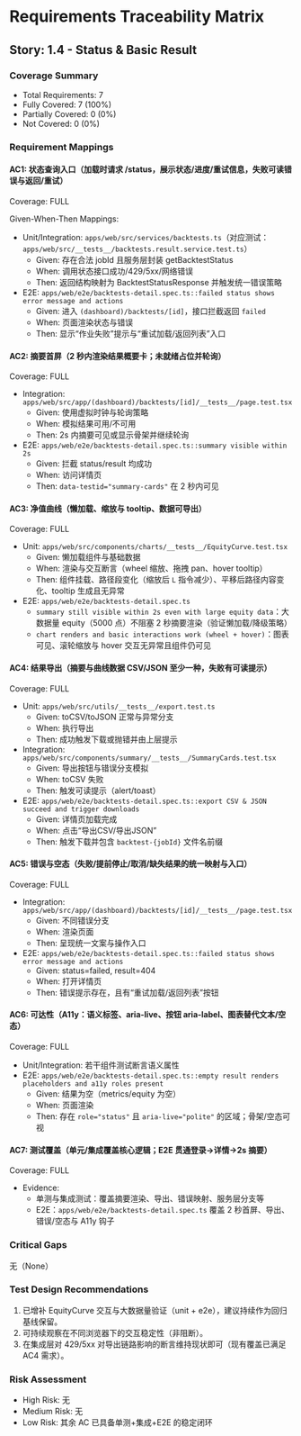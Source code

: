 # Requirements Traceability Matrix

## Story: 1.4 - Status & Basic Result

### Coverage Summary

- Total Requirements: 7
- Fully Covered: 7 (100%)
- Partially Covered: 0 (0%)
- Not Covered: 0 (0%)

### Requirement Mappings

#### AC1: 状态查询入口（加载时请求 /status，展示状态/进度/重试信息，失败可读错误与返回/重试）

Coverage: FULL

Given-When-Then Mappings:

- Unit/Integration: `apps/web/src/services/backtests.ts`（对应测试：`apps/web/src/__tests__/backtests.result.service.test.ts`）
  - Given: 存在合法 jobId 且服务层封装 getBacktestStatus
  - When: 调用状态接口成功/429/5xx/网络错误
  - Then: 返回结构映射为 BacktestStatusResponse 并触发统一错误策略
- E2E: `apps/web/e2e/backtests-detail.spec.ts::failed status shows error message and actions`
  - Given: 进入 `(dashboard)/backtests/[id]`，接口拦截返回 `failed`
  - When: 页面渲染状态与错误
  - Then: 显示“作业失败”提示与“重试加载/返回列表”入口

#### AC2: 摘要首屏（2 秒内渲染结果概要卡；未就绪占位并轮询）

Coverage: FULL

- Integration: `apps/web/src/app/(dashboard)/backtests/[id]/__tests__/page.test.tsx`
  - Given: 使用虚拟时钟与轮询策略
  - When: 模拟结果可用/不可用
  - Then: 2s 内摘要可见或显示骨架并继续轮询
- E2E: `apps/web/e2e/backtests-detail.spec.ts::summary visible within 2s`
  - Given: 拦截 status/result 均成功
  - When: 访问详情页
  - Then: `data-testid="summary-cards"` 在 2 秒内可见

#### AC3: 净值曲线（懒加载、缩放与 tooltip、数据可导出）

Coverage: FULL

- Unit: `apps/web/src/components/charts/__tests__/EquityCurve.test.tsx`
  - Given: 懒加载组件与基础数据
  - When: 渲染与交互断言（wheel 缩放、拖拽 pan、hover tooltip）
  - Then: 组件挂载、路径段变化（缩放后 `L` 指令减少）、平移后路径内容变化、tooltip 生成且无异常
- E2E: `apps/web/e2e/backtests-detail.spec.ts`
  - `summary still visible within 2s even with large equity data`：大数据量 equity（5000 点）不阻塞 2 秒摘要渲染（验证懒加载/降级策略）
  - `chart renders and basic interactions work (wheel + hover)`：图表可见、滚轮缩放与 hover 交互无异常且组件仍可见

#### AC4: 结果导出（摘要与曲线数据 CSV/JSON 至少一种，失败有可读提示）

Coverage: FULL

- Unit: `apps/web/src/utils/__tests__/export.test.ts`
  - Given: toCSV/toJSON 正常与异常分支
  - When: 执行导出
  - Then: 成功触发下载或抛错并由上层提示
- Integration: `apps/web/src/components/summary/__tests__/SummaryCards.test.tsx`
  - Given: 导出按钮与错误分支模拟
  - When: toCSV 失败
  - Then: 触发可读提示（alert/toast）
- E2E: `apps/web/e2e/backtests-detail.spec.ts::export CSV & JSON succeed and trigger downloads`
  - Given: 详情页加载完成
  - When: 点击“导出CSV/导出JSON”
  - Then: 触发下载并包含 `backtest-{jobId}` 文件名前缀

#### AC5: 错误与空态（失败/提前停止/取消/缺失结果的统一映射与入口）

Coverage: FULL

- Integration: `apps/web/src/app/(dashboard)/backtests/[id]/__tests__/page.test.tsx`
  - Given: 不同错误分支
  - When: 渲染页面
  - Then: 呈现统一文案与操作入口
- E2E: `apps/web/e2e/backtests-detail.spec.ts::failed status shows error message and actions`
  - Given: status=failed, result=404
  - When: 打开详情页
  - Then: 错误提示存在，且有“重试加载/返回列表”按钮

#### AC6: 可达性（A11y：语义标签、aria-live、按钮 aria-label、图表替代文本/空态）

Coverage: FULL

- Unit/Integration: 若干组件测试断言语义属性
- E2E: `apps/web/e2e/backtests-detail.spec.ts::empty result renders placeholders and a11y roles present`
  - Given: 结果为空（metrics/equity 为空）
  - When: 页面渲染
  - Then: 存在 `role="status"` 且 `aria-live="polite"` 的区域；骨架/空态可视

#### AC7: 测试覆盖（单元/集成覆盖核心逻辑；E2E 贯通登录→详情→2s 摘要）

Coverage: FULL

- Evidence:
  - 单测与集成测试：覆盖摘要渲染、导出、错误映射、服务层分支等
  - E2E：`apps/web/e2e/backtests-detail.spec.ts` 覆盖 2 秒首屏、导出、错误/空态与 A11y 钩子

### Critical Gaps

无（None）

### Test Design Recommendations

1. 已增补 EquityCurve 交互与大数据量验证（unit + e2e），建议持续作为回归基线保留。
2. 可持续观察在不同浏览器下的交互稳定性（非阻断）。
3. 在集成层对 429/5xx 对导出链路影响的断言维持现状即可（现有覆盖已满足 AC4 需求）。

### Risk Assessment

- High Risk: 无
- Medium Risk: 无
- Low Risk: 其余 AC 已具备单测+集成+E2E 的稳定闭环

